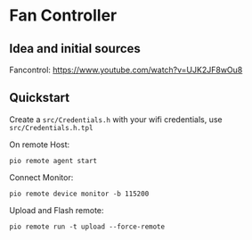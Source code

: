 # Fan Controller

## Idea and initial sources

Fancontrol: https://www.youtube.com/watch?v=UJK2JF8wOu8

## Quickstart

Create a `src/Credentials.h` with your wifi credentials, use `src/Credentials.h.tpl`

On remote Host:

```shell
pio remote agent start
```

Connect Monitor:

```shell
pio remote device monitor -b 115200
```

Upload and Flash remote:

```shell
pio remote run -t upload --force-remote
```
